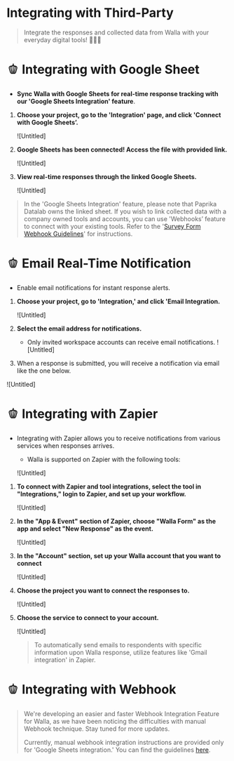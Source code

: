 # Integrating with Third-Party

> Integrate the responses and collected data from Walla with your everyday digital tools! 🙆🏻‍♀️ 

# 🫑 Integrating with Google Sheet

- **Sync Walla with Google Sheets for real-time response tracking with our 'Google Sheets Integration' feature**.

1. **Choose your project, go to the 'Integration' page, and click 'Connect with Google Sheets’.** 
    
    ![Untitled]

2. **Google Sheets has been connected! Access the file with provided link.**
    
    ![Untitled]

3. **View real-time responses through the linked Google Sheets.**
    
    ![Untitled]


> In the 'Google Sheets Integration' feature, please note that Paprika Datalab owns the linked sheet. If you wish to link collected data with a company owned tools and accounts, you can use 'Webhooks’ feature to connect with your existing tools. Refer to the '[Survey Form Webhook Guidelines](https://home.walla.my/blog-global/webhook-guideline-eng)' for instructions.

# 🫑 Email Real-Time Notification

- Enable email notifications for instant response alerts.

1. **Choose your project, go to 'Integration,' and click 'Email Integration.**
    
    ![Untitled]

2. **Select the email address for notifications.**
   - Only invited workspace accounts can receive email notifications.
![Untitled]

3. When a response is submitted, you will receive a notification via email like the one below.

![Untitled]

# 🫑 Integrating with Zapier

- Integrating with Zapier allows you to receive notifications from various services when responses arrives.
    - Walla is supported on Zapier with the following tools:
    
    ![Untitled]

1. **To connect with Zapier and tool integrations, select the tool in "Integrations," login to Zapier, and set up your workflow.**
    
    ![Untitled]

2. **In the "App & Event" section of Zapier, choose "Walla Form" as the app and select "New Response" as the event.**
    
    ![Untitled]

3. **In the "Account" section, set up your Walla account that you want to connect**
    
    ![Untitled]

4. **Choose the project you want to connect the responses to.**
    
    ![Untitled]

5. **Choose the service to connect to your account.**
    
    ![Untitled]

    > To automatically send emails to respondents with specific information upon Walla response, utilize features like 'Gmail integration' in Zapier.    

# 🫑 Integrating with Webhook

> We're developing an easier and faster Webhook Integration Feature for Walla, as we have been noticing the difficulties with manual Webhook technique. Stay tuned for more updates.  
> 
> Currently, manual webhook integration instructions are provided only for 'Google Sheets integration.' You can find the guidelines [here](https://home.walla.my/blog-global/webhook-guideline-eng).
